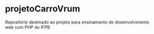 # projetoCarroVrum
Repositório destinado ao projeto para ensinamento de desenvolvimento web com PHP do IFPB
